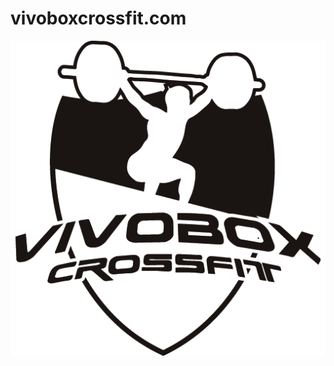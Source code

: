 # vivoboxcrossfit.com

[![vivoboxcrossfit.com](/assets/media/logo.png)](https://vivoboxcrossfit.com/)
